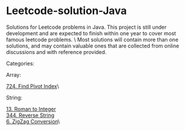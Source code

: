 # Leetcode-solution-Java
Solutions for Leetcode problems in Java. This project is still under development and are expected to finish within one year to cover most famous leetcode problems. \ Most solutions will contain more than one solutions, and may contain valuable ones that are  collected from online discussions and with reference provided.


Categories:

Array: 

[724. Find Pivot Index](Array/PivotIndex.java)\

String:

[13. Roman to Integer](String/RomanToInt.java)\
[344. Reverse String](String/RomanToInt.java)\
[6. ZigZag Conversion](String/ZigZagString.java)\

